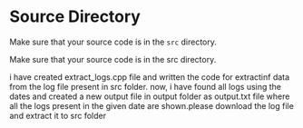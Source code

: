 # Source Directory

Make sure that your source code is in the `src` directory.

Make sure that your source code is in the src directory.

i have created extract_logs.cpp file and written the code for extractinf data from the log file present in src folder. now, i have found all logs using the dates and created a new output file in output folder as output.txt file where all the logs present in the given date are shown.please download the log file and extract it to src folder 